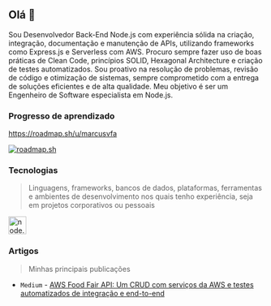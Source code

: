 ## Olá 👋

Sou Desenvolvedor Back-End Node.js com experiência sólida na criação, integração, documentação e manutenção de APIs, utilizando frameworks como Express.js e Serverless com AWS. Procuro sempre fazer uso de boas práticas de Clean Code, princípios SOLID, Hexagonal Architecture e criação de testes automatizados. Sou proativo na resolução de problemas, revisão de código e otimização de sistemas, sempre comprometido com a entrega de soluções eficientes e de alta qualidade. Meu objetivo é ser um Engenheiro de Software especialista em Node.js.

### Progresso de aprendizado

https://roadmap.sh/u/marcusvfa

[![roadmap.sh](https://roadmap.sh/card/tall/643c0ec5e2725773748f177a?variant=dark&roadmaps=backend%2Cnodejs%2Csoftware-architect%2Caws)](https://roadmap.sh)

### Tecnologias

>Linguagens, frameworks, bancos de dados, plataformas, ferramentas e ambientes de desenvolvimento nos quais tenho experiência, seja em projetos corporativos ou pessoais

<a href="https://skillicons.dev">
  <img height="35px" src="https://skillicons.dev/icons?i=nodejs,ts,js,vitest,jest,express,nestjs,aws,prisma,mongodb,postgres,dynamodb,git,docker,linux,bash,vscode,github,md&perline=50" alt="node.js, typescript, javascript, vitest, jest.js, express.js, nest.js, prisma, mongodb, postgresql, dynamodb, amazon web services, git, docker, linux, bash, vscode, github, markdown" title="node.js, typescript, javascript, jest.js, express.js, nest.js, amazon web services, prisma, mongodb, postgresql, dynamodb, git, docker, linux, bash, vscode, github, markdown">
</a>

### Artigos

>Minhas principais publicações

* `Medium` - [AWS Food Fair API: Um CRUD com serviços da AWS e testes automatizados de integração e end-to-end](https://medium.com/@marcusviniciusfa/aws-food-fair-api-3244aa843d70)
